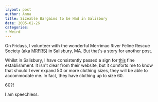 ```yaml
--- 
layout: post
author: Anna
title: Sizeable Bargains to be Had in Salisbury
date: 2005-02-26
categories: 
- Weird
---
```


On Fridays, I volunteer with the wonderful Merrimac River Feline Rescue Society (aka [MRFRS][1]) in Salisbury, MA. But that's a story for another post.

Whilst in Salisbury, I have consistently passed a sign for [this][2] fine establishment. It isn't clear from their website, but it comforts me to know that should I ever expand 50 or more clothing sizes, they will be able to accommodate me. In fact, they have clothing up to size 60.

60?!

I am speechless.

   [1]: http://www.mrfrs.org/
   [2]: http://www.arlenesofsalisbury.com/index.htm

